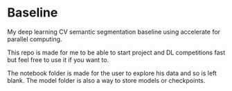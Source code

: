 # Baseline
My deep learning CV semantic segmentation baseline using accelerate for parallel computing.

This repo is made for me to be able to start project and DL competitions fast but feel free to use it if you want to.  

The notebook folder is made for the user to explore his data and so is left blank. The model folder is also a way to store models or checkpoints.

